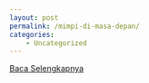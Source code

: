 ```yaml
---
layout: post
permalink: /mimpi-di-masa-depan/
categories:
    - Uncategorized
---
```


[Baca Selengkapnya](/10)